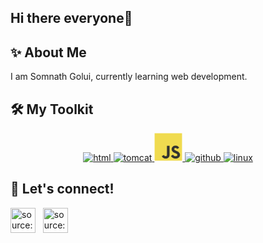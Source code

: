 <!--
**somu-code/somu-code** is a ✨ _special_ ✨ repository because its `README.md` (this file) appears on your GitHub profile.

Here are some ideas to get you started:

- 🔭 I’m currently working on ...
- 🌱 I’m currently learning ...
- 👯 I’m looking to collaborate on ...
- 🤔 I’m looking for help with ...
- 💬 Ask me about ...
- 📫 How to reach me: ...
- 😄 Pronouns: ...
- ⚡ Fun fact: ...
-->
## Hi there everyone👋

<h2> ✨ About Me </h2>
I am Somnath Golui, currently learning web development.

<h2>🛠 My Toolkit</h2>
<p align="center">
        <a title="HTML" href="https://www.w3schools.com/" target="_blank">
        <img src="https://raw.githubusercontent.com/gilbarbara/logos/f4c8e8b933aa80ce83b6d6d387e016bf4cb4e376/logos/html-5.svg" alt="html" width="45" height="45" />
    </a>
        <a title="CSS3" href="https://www.w3.org/Style/CSS/Overview.en.html" target="_blank">
        <img src="https://upload.wikimedia.org/wikipedia/commons/d/d5/CSS3_logo_and_wordmark.svg" alt="tomcat" width="45" height="45" />
    </a>
    <a title="JavaScript" href="" target="_blank">
        <img src="https://raw.githubusercontent.com/devicons/devicon/master/icons/javascript/javascript-original.svg" alt="javascript" width="45" height="45" />
    </a>
    <a title="GIT" href="https://git-scm.com" target="_blank">
        <img src="https://www.vectorlogo.zone/logos/git-scm/git-scm-icon.svg" alt="github" width="45" height="45" />
    </a>
    <a title="Linux" href="" target="_blank">
        <img src="https://upload.wikimedia.org/wikipedia/commons/3/35/Tux.svg" alt="linux" width="45" height="45" />
    </a>
</p>

<h2>🤝 Let's connect!</h2>
<p align="left">
<a href="https://www.linkedin.com/in/somnath-golui-395004217/" target="_blank"><img src="https://i.imgur.com/kF9HMpz.png" width=40px height=40px title="source: imgur.com" /></a> &nbsp;  <a href="https://twitter.com/GoluiSomnath" target="_blank"><img src="https://i.imgur.com/G7yTDHP.png" width=40px height=40px title="source: imgur.com"/></a>  &nbsp;

